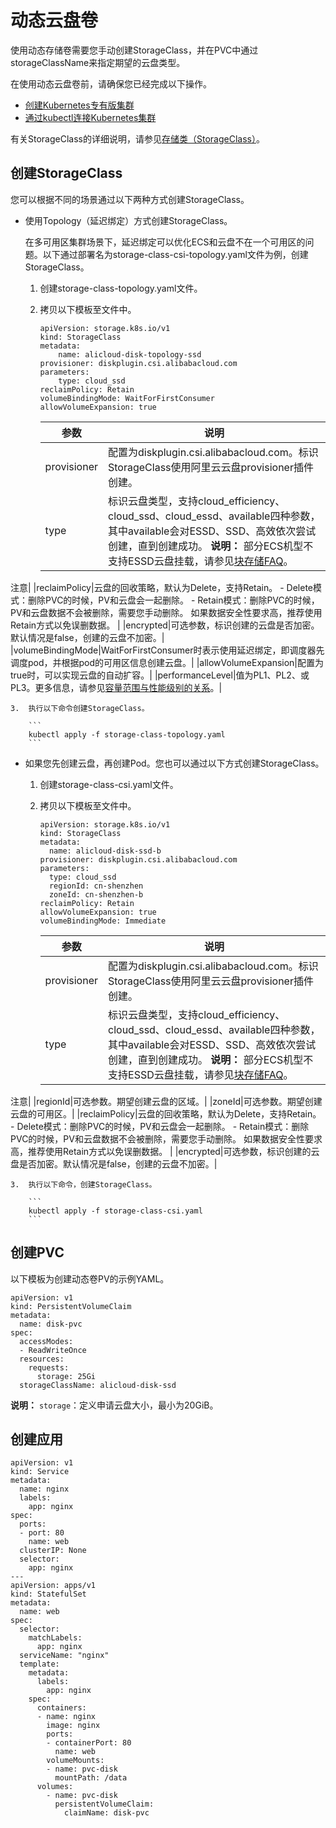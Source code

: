 # 动态云盘卷

使用动态存储卷需要您手动创建StorageClass，并在PVC中通过storageClassName来指定期望的云盘类型。

在使用动态云盘卷前，请确保您已经完成以下操作。

-   [创建Kubernetes专有版集群](/intl.zh-CN/Kubernetes集群用户指南/集群管理/创建集群/创建Kubernetes专有版集群.md)
-   [通过kubectl连接Kubernetes集群](/intl.zh-CN/Kubernetes集群用户指南/集群管理/连接集群/通过kubectl连接Kubernetes集群.md)

有关StorageClass的详细说明，请参见[存储类（StorageClass）](/intl.zh-CN/Kubernetes集群用户指南/存储管理-CSI/云盘存储卷/存储类（StorageClass）.md)。

## 创建StorageClass

您可以根据不同的场景通过以下两种方式创建StorageClass。

-   使用Topology（延迟绑定）方式创建StorageClass。

    在多可用区集群场景下，延迟绑定可以优化ECS和云盘不在一个可用区的问题。以下通过部署名为storage-class-csi-topology.yaml文件为例，创建StorageClass。

    1.  创建storage-class-topology.yaml文件。
    2.  拷贝以下模板至文件中。

        ```
        apiVersion: storage.k8s.io/v1
        kind: StorageClass
        metadata:
            name: alicloud-disk-topology-ssd
        provisioner: diskplugin.csi.alibabacloud.com
        parameters:
            type: cloud_ssd
        reclaimPolicy: Retain
        volumeBindingMode: WaitForFirstConsumer
        allowVolumeExpansion: true
        ```

        |参数|说明|
        |--|--|
        |provisioner|配置为diskplugin.csi.alibabacloud.com。标识StorageClass使用阿里云云盘provisioner插件创建。|
        |type|标识云盘类型，支持cloud\_efficiency、cloud\_ssd、cloud\_essd、available四种参数，其中available会对ESSD、SSD、高效依次尝试创建，直到创建成功。 **说明：** 部分ECS机型不支持ESSD云盘挂载，请参见[块存储FAQ](/intl.zh-CN/块存储/块存储FAQ.md)。

注意|
        |reclaimPolicy|云盘的回收策略，默认为Delete，支持Retain。         -   Delete模式：删除PVC的时候，PV和云盘会一起删除。
        -   Retain模式：删除PVC的时候，PV和云盘数据不会被删除，需要您手动删除。
如果数据安全性要求高，推荐使用Retain方式以免误删数据。 |
        |encrypted|可选参数，标识创建的云盘是否加密。默认情况是false，创建的云盘不加密。|
        |volumeBindingMode|WaitForFirstConsumer时表示使用延迟绑定，即调度器先调度pod，并根据pod的可用区信息创建云盘。|
        |allowVolumeExpansion|配置为true时，可以实现云盘的自动扩容。|
        |performanceLevel|值为PL1、PL2、或PL3。更多信息，请参见[容量范围与性能级别的关系](/intl.zh-CN/块存储/块存储介绍/ESSD云盘.md)。|

    3.  执行以下命令创建StorageClass。

        ```
        kubectl apply -f storage-class-topology.yaml
        ```

-   如果您先创建云盘，再创建Pod。您也可以通过以下方式创建StorageClass。
    1.  创建storage-class-csi.yaml文件。
    2.  拷贝以下模板至文件中。

        ```
        apiVersion: storage.k8s.io/v1
        kind: StorageClass
        metadata:
          name: alicloud-disk-ssd-b
        provisioner: diskplugin.csi.alibabacloud.com
        parameters:
          type: cloud_ssd
          regionId: cn-shenzhen
          zoneId: cn-shenzhen-b
        reclaimPolicy: Retain
        allowVolumeExpansion: true
        volumeBindingMode: Immediate
        ```

        |参数|说明|
        |--|--|
        |provisioner|配置为diskplugin.csi.alibabacloud.com。标识StorageClass使用阿里云云盘provisioner插件创建。|
        |type|标识云盘类型，支持cloud\_efficiency、cloud\_ssd、cloud\_essd、available四种参数，其中available会对ESSD、SSD、高效依次尝试创建，直到创建成功。 **说明：** 部分ECS机型不支持ESSD云盘挂载，请参见[块存储FAQ](/intl.zh-CN/块存储/块存储FAQ.md)。

注意|
        |regionId|可选参数。期望创建云盘的区域。|
        |zoneId|可选参数。期望创建云盘的可用区。|
        |reclaimPolicy|云盘的回收策略，默认为Delete，支持Retain。         -   Delete模式：删除PVC的时候，PV和云盘会一起删除。
        -   Retain模式：删除PVC的时候，PV和云盘数据不会被删除，需要您手动删除。
如果数据安全性要求高，推荐使用Retain方式以免误删数据。 |
        |encrypted|可选参数，标识创建的云盘是否加密。默认情况是false，创建的云盘不加密。|

    3.  执行以下命令，创建StorageClass。

        ```
        kubectl apply -f storage-class-csi.yaml
        ```


## 创建PVC

以下模板为创建动态卷PV的示例YAML。

```
apiVersion: v1
kind: PersistentVolumeClaim
metadata:
  name: disk-pvc
spec:
  accessModes:
  - ReadWriteOnce
  resources:
    requests:
      storage: 25Gi
  storageClassName: alicloud-disk-ssd
```

**说明：** `storage`：定义申请云盘大小，最小为20GiB。

## 创建应用

```
apiVersion: v1
kind: Service
metadata:
  name: nginx
  labels:
    app: nginx
spec:
  ports:
  - port: 80
    name: web
  clusterIP: None
  selector:
    app: nginx
---
apiVersion: apps/v1
kind: StatefulSet
metadata:
  name: web
spec:
  selector:
    matchLabels:
      app: nginx
  serviceName: "nginx"
  template:
    metadata:
      labels:
        app: nginx
    spec:
      containers:
      - name: nginx
        image: nginx
        ports:
        - containerPort: 80
          name: web
        volumeMounts:
        - name: pvc-disk
          mountPath: /data
      volumes:
        - name: pvc-disk
          persistentVolumeClaim:
            claimName: disk-pvc
```

